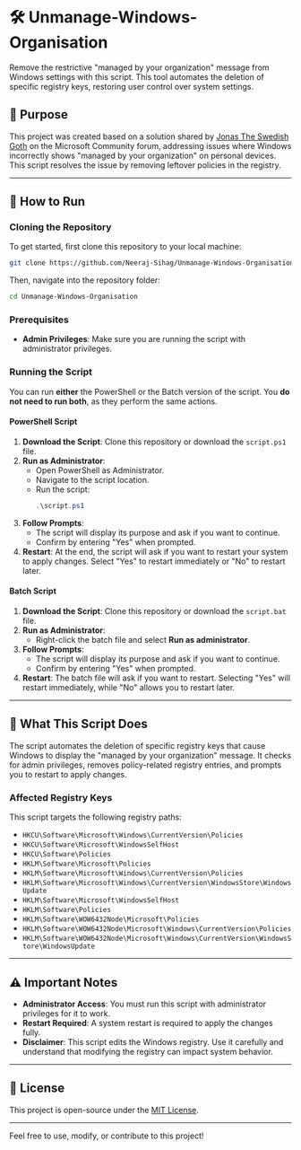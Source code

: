 # 🛠 Unmanage-Windows-Organisation

Remove the restrictive "managed by your organization" message from Windows settings with this script. This tool automates the deletion of specific registry keys, restoring user control over system settings.

## 🎯 Purpose

This project was created based on a solution shared by [Jonas The Swedish Goth](https://answers.microsoft.com/en-us/windows/forum/windows_10-other_settings/some-of-these-settings-are-hidden-or-managed-by/0f43eb7c-b01b-4615-8cf7-db047ac044aa) on the Microsoft Community forum, addressing issues where Windows incorrectly shows "managed by your organization" on personal devices. This script resolves the issue by removing leftover policies in the registry.

---

## 🚀 How to Run

### Cloning the Repository

To get started, first clone this repository to your local machine:
```bash
git clone https://github.com/Neeraj-Sihag/Unmanage-Windows-Organisation.git
```

Then, navigate into the repository folder:
```bash
cd Unmanage-Windows-Organisation
```

### Prerequisites

- **Admin Privileges**: Make sure you are running the script with administrator privileges.

### Running the Script

You can run **either** the PowerShell or the Batch version of the script. You **do not need to run both**, as they perform the same actions.

#### PowerShell Script

1. **Download the Script**: Clone this repository or download the `script.ps1` file.
2. **Run as Administrator**:
   - Open PowerShell as Administrator.
   - Navigate to the script location.
   - Run the script:
     ```powershell
     .\script.ps1
     ```
3. **Follow Prompts**:
   - The script will display its purpose and ask if you want to continue.
   - Confirm by entering "Yes" when prompted.
4. **Restart**: At the end, the script will ask if you want to restart your system to apply changes. Select "Yes" to restart immediately or "No" to restart later.

#### Batch Script

1. **Download the Script**: Clone this repository or download the `script.bat` file.
2. **Run as Administrator**:
   - Right-click the batch file and select **Run as administrator**.
3. **Follow Prompts**:
   - The script will display its purpose and ask if you want to continue.
   - Confirm by entering "Yes" when prompted.
4. **Restart**: The batch file will ask if you want to restart. Selecting "Yes" will restart immediately, while "No" allows you to restart later.

---

## 📝 What This Script Does

The script automates the deletion of specific registry keys that cause Windows to display the "managed by your organization" message. It checks for admin privileges, removes policy-related registry entries, and prompts you to restart to apply changes.

### Affected Registry Keys

This script targets the following registry paths:
- `HKCU\Software\Microsoft\Windows\CurrentVersion\Policies`
- `HKCU\Software\Microsoft\WindowsSelfHost`
- `HKCU\Software\Policies`
- `HKLM\Software\Microsoft\Policies`
- `HKLM\Software\Microsoft\Windows\CurrentVersion\Policies`
- `HKLM\Software\Microsoft\Windows\CurrentVersion\WindowsStore\WindowsUpdate`
- `HKLM\Software\Microsoft\WindowsSelfHost`
- `HKLM\Software\Policies`
- `HKLM\Software\WOW6432Node\Microsoft\Policies`
- `HKLM\Software\WOW6432Node\Microsoft\Windows\CurrentVersion\Policies`
- `HKLM\Software\WOW6432Node\Microsoft\Windows\CurrentVersion\WindowsStore\WindowsUpdate`

---

## ⚠️ Important Notes

- **Administrator Access**: You must run this script with administrator privileges for it to work.
- **Restart Required**: A system restart is required to apply the changes fully.
- **Disclaimer**: This script edits the Windows registry. Use it carefully and understand that modifying the registry can impact system behavior. 

---

## 📜 License

This project is open-source under the [MIT License](LICENSE).

---

Feel free to use, modify, or contribute to this project!
